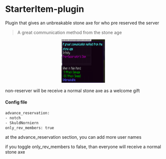 # StarterItem-plugin
Plugin that gives an unbreakable stone axe for who pre reserved the server

> A great communication method from the stone age

<div align="center">
    <img src="https://github.com/SkuldNorniern/StarterItem-plugin/blob/main/images/sample.png" alt="Sample Image" width="140" height="140"></img>
</div>


non-reserver will be receive a normal stone axe as a welcome gift

#### Config file
```
advance_reservation:
- notch
- SkuldNorniern
only_rev_members: true
```
at the advance_reservation section, you can add more user names

if you toggle only_rev_members to false, than everyone will receive a normal stone axe
